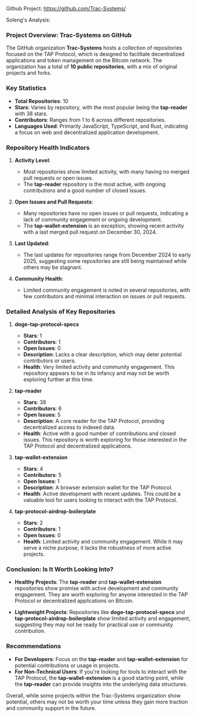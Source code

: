 Github Project: https://github.com/Trac-Systems/

Soleng's Analysis:

### Project Overview: Trac-Systems on GitHub

The GitHub organization **Trac-Systems** hosts a collection of repositories focused on the TAP Protocol, which is designed to facilitate decentralized applications and token management on the Bitcoin network. The organization has a total of **10 public repositories**, with a mix of original projects and forks. 

### Key Statistics

- **Total Repositories**: 10
- **Stars**: Varies by repository, with the most popular being the **tap-reader** with 38 stars.
- **Contributors**: Ranges from 1 to 6 across different repositories.
- **Languages Used**: Primarily JavaScript, TypeScript, and Rust, indicating a focus on web and decentralized application development.

### Repository Health Indicators

1. **Activity Level**: 
   - Most repositories show limited activity, with many having no merged pull requests or open issues. 
   - The **tap-reader** repository is the most active, with ongoing contributions and a good number of closed issues.

2. **Open Issues and Pull Requests**: 
   - Many repositories have no open issues or pull requests, indicating a lack of community engagement or ongoing development.
   - The **tap-wallet-extension** is an exception, showing recent activity with a last merged pull request on December 30, 2024.

3. **Last Updated**: 
   - The last updates for repositories range from December 2024 to early 2025, suggesting some repositories are still being maintained while others may be stagnant.

4. **Community Health**: 
   - Limited community engagement is noted in several repositories, with few contributors and minimal interaction on issues or pull requests.

### Detailed Analysis of Key Repositories

1. **doge-tap-protocol-specs**
   - **Stars**: 1
   - **Contributors**: 1
   - **Open Issues**: 0
   - **Description**: Lacks a clear description, which may deter potential contributors or users.
   - **Health**: Very limited activity and community engagement. This repository appears to be in its infancy and may not be worth exploring further at this time.

2. **tap-reader**
   - **Stars**: 38
   - **Contributors**: 6
   - **Open Issues**: 5
   - **Description**: A core reader for the TAP Protocol, providing decentralized access to indexed data.
   - **Health**: Active with a good number of contributions and closed issues. This repository is worth exploring for those interested in the TAP Protocol and decentralized applications.

3. **tap-wallet-extension**
   - **Stars**: 4
   - **Contributors**: 5
   - **Open Issues**: 1
   - **Description**: A browser extension wallet for the TAP Protocol.
   - **Health**: Active development with recent updates. This could be a valuable tool for users looking to interact with the TAP Protocol.

4. **tap-protocol-airdrop-boilerplate**
   - **Stars**: 2
   - **Contributors**: 1
   - **Open Issues**: 0
   - **Health**: Limited activity and community engagement. While it may serve a niche purpose, it lacks the robustness of more active projects.

### Conclusion: Is It Worth Looking Into?

- **Healthy Projects**: The **tap-reader** and **tap-wallet-extension** repositories show promise with active development and community engagement. They are worth exploring for anyone interested in the TAP Protocol or decentralized applications on Bitcoin.
  
- **Lightweight Projects**: Repositories like **doge-tap-protocol-specs** and **tap-protocol-airdrop-boilerplate** show limited activity and engagement, suggesting they may not be ready for practical use or community contribution.

### Recommendations

- **For Developers**: Focus on the **tap-reader** and **tap-wallet-extension** for potential contributions or usage in projects.
- **For Non-Technical Users**: If you're looking for tools to interact with the TAP Protocol, the **tap-wallet-extension** is a good starting point, while the **tap-reader** can provide insights into the underlying data structures.

Overall, while some projects within the Trac-Systems organization show potential, others may not be worth your time unless they gain more traction and community support in the future.